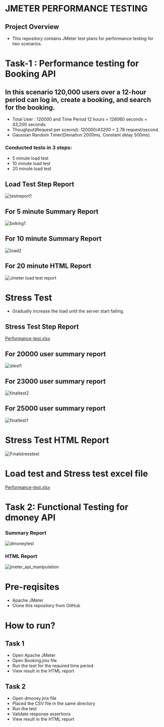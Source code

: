 # JMETER PERFORMANCE TESTING
## Project Overview
- This repository contains JMeter test plans for performance testing for two scenarios.
# Task-1 : Performance testing for Booking API
## In this scenario 120,000 users over a 12-hour period can log in, create a booking, and search for the booking. 
- Total User : 120000 and Time Period 12 hours = 12*60*60 seconds = 43,200 seconds.
- Thoughput(Request per sceond): 120000/43200 = 2.78 request/second.
- Gaussian Random Timer(Deviation 2000ms, Constant delay 500ms).
### Conducted tests in 3 steps:
- 5 minute load test
- 10 minute load test
- 20 minute load test
## Load Test Step Report
![testreport1](https://github.com/user-attachments/assets/8652e7a4-1c36-48f3-9a8b-e2189ecdadb0)

## For 5 minute Summary Report 
![boking1](https://github.com/user-attachments/assets/c9ed6e03-f849-45d2-b678-2d3c92107d62)
## For 10 minute Summary Report 
![load2](https://github.com/user-attachments/assets/3898e9d8-b317-452a-981e-1596c332c08e)
## For 20 minute HTML Report 
![Jmeter load test report](https://github.com/user-attachments/assets/22d4c114-a1ec-4913-bc43-9703a9b6921e)
# Stress Test
- Gradually increase the load until the server start failing.
## Stress Test Step Report
[Performance-test.xlsx](https://github.com/user-attachments/files/19636816/Performance-test.xlsx)

## For 20000 user summary report
![stest1](https://github.com/user-attachments/assets/c2e01e67-8cdf-4a2c-a9d1-d8734e8b1ae5)
## For 23000 user summary report
![finaltest2](https://github.com/user-attachments/assets/4187a8d6-f4c0-4a69-ae74-5cc2b4828f50)
## For 25000 user summary report
  ![finaltest1](https://github.com/user-attachments/assets/ba6bca18-855f-4008-89b6-b85c7a90fda9)

# Stress Test HTML Report
![Finalstresstest](https://github.com/user-attachments/assets/7ac0bd39-d13f-4f49-9295-6f3cec8c663d)


# Load test and Stress test excel file 
[Performance-test.xlsx](https://github.com/user-attachments/files/19411688/Performance-test.xlsx)

# Task 2: Functional Testing for dmoney API
### Summary Report
![dmoneytest](https://github.com/user-attachments/assets/fc1dea4a-8525-4e0c-98c6-42d9baa5f20a)

### HTML Report
![jmeter_api_manipulation](https://github.com/user-attachments/assets/c936aba7-461f-46a8-8ff9-e804945f2ca6)

# Pre-reqisites
- Apache JMeter
- Clone this repository from GitHub
# How to run?
## Task 1
- Open Apache JMeter
- Open Booking.jmx file
- Run the test for the required time period
- View result in the HTML report
## Task 2
- Open dmoney.jmx file
- Placed the CSV file in the same directory
- Run the test
- Validate response assertions
- View result in the HTML report




